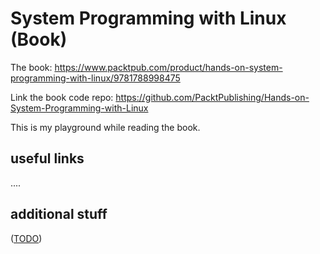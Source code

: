 System Programming with Linux (Book)
====================================

The book: https://www.packtpub.com/product/hands-on-system-programming-with-linux/9781788998475

Link the book code repo: https://github.com/PacktPublishing/Hands-on-System-Programming-with-Linux

This is my playground while reading the book.


useful links
------------

....


additional stuff
----------------

([TODO](TODO.md))
